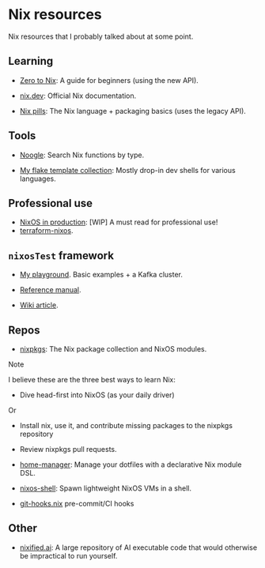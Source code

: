 # Nix resources

Nix resources that I probably talked about at some point.

## Learning

- [Zero to Nix](https://zero-to-nix.com/):
  A guide for beginners (using the new API).

- [nix.dev](https://nix.dev/):
  Official Nix documentation.

- [Nix pills](https://nixos.org/guides/nix-pills/): 
  The Nix language + packaging basics (uses the legacy API).

## Tools

- [Noogle](https://noogle.dev/): Search Nix functions by type.

- [My flake template collection](https://github.com/mrcjkb/flakes/):
  Mostly drop-in dev shells for various languages.

## Professional use

- [NixOS in production](https://leanpub.com/nixos-in-production):
  [WIP] A must read for professional use!
- [terraform-nixos](https://github.com/nix-community/terraform-nixos).

## `nixosTest` framework

- [My playground](https://github.com/mrcjkb/nixosTest-playground).
  Basic examples + a Kafka cluster.

- [Reference manual](https://nixos.org/manual/nixos/stable/index.html#sec-test-options-reference).

- [Wiki article](https://nixos.wiki/wiki/NixOS_Testing_library).

## Repos

- [nixpkgs](https://github.com/NixOS/nixpkgs):
  The Nix package collection and NixOS modules.

> [!NOTE]
>
> I believe these are the three best ways to learn Nix:
> 
> - Dive head-first into NixOS (as your daily driver)
> 
> Or
> 
> - Install nix, use it, and contribute missing packages
>   to the nixpkgs repository
>
> - Review nixpkgs pull requests.

- [home-manager](https://github.com/nix-community/home-manager):
  Manage your dotfiles with a declarative Nix module DSL.

- [nixos-shell](https://github.com/Mic92/nixos-shell):
  Spawn lightweight NixOS VMs in a shell.

- [git-hooks.nix](https://github.com/cachix/git-hooks.nix)
  pre-commit/CI hooks

## Other

- [nixified.ai](https://nixified.ai/):
  A large repository of AI executable code that would 
  otherwise be impractical to run yourself.

